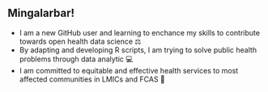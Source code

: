 ## Mingalarbar! 
- I am a new GitHub user and learning to enchance my skills to contribute towards open health data science ⚖️
- By adapting and developing R scripts, I am trying to solve public health problems through data analytic 💻
- I am committed to equitable and effective health services to most affected communities in LMICs and FCAS 🥷
